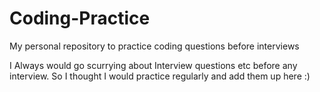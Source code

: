 # Coding-Practice
My personal repository to practice coding questions before interviews

I Always would go scurrying about Interview questions etc before any interview. 
So I thought I would practice regularly and add them up here :)
